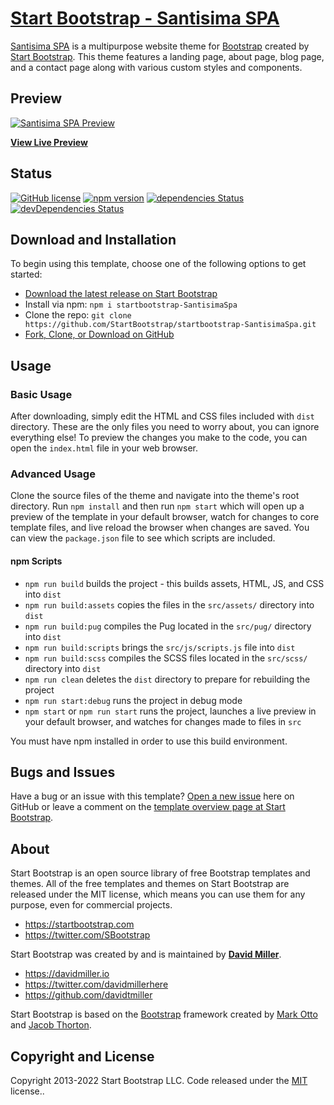 # [Start Bootstrap - Santisima SPA](https://startbootstrap.com/theme/SantisimaSpa/)

[Santisima SPA](https://startbootstrap.com/theme/SantisimaSpa/) is a multipurpose website theme for [Bootstrap](https://getbootstrap.com/) created by [Start Bootstrap](https://startbootstrap.com/). This theme features a landing page, about page, blog page, and a contact page along with various custom styles and components.

## Preview

[![Santisima SPA Preview](https://assets.startbootstrap.com/img/screenshots/themes/SantisimaSpa.png)](https://startbootstrap.github.io/startbootstrap-SantisimaSpa/)

**[View Live Preview](https://startbootstrap.github.io/startbootstrap-SantisimaSpa/)**

## Status

[![GitHub license](https://img.shields.io/badge/license-MIT-blue.svg)](https://raw.githubusercontent.com/StartBootstrap/startbootstrap-SantisimaSpa/master/LICENSE)
[![npm version](https://img.shields.io/npm/v/startbootstrap-SantisimaSpa.svg)](https://www.npmjs.com/package/startbootstrap-SantisimaSpa)
[![dependencies Status](https://david-dm.org/StartBootstrap/startbootstrap-SantisimaSpa/status.svg)](https://david-dm.org/StartBootstrap/startbootstrap-SantisimaSpa)
[![devDependencies Status](https://david-dm.org/StartBootstrap/startbootstrap-SantisimaSpa/dev-status.svg)](https://david-dm.org/StartBootstrap/startbootstrap-SantisimaSpa?type=dev)

## Download and Installation

To begin using this template, choose one of the following options to get started:

* [Download the latest release on Start Bootstrap](https://startbootstrap.com/theme/SantisimaSpa/)
* Install via npm: `npm i startbootstrap-SantisimaSpa`
* Clone the repo: `git clone https://github.com/StartBootstrap/startbootstrap-SantisimaSpa.git`
* [Fork, Clone, or Download on GitHub](https://github.com/StartBootstrap/startbootstrap-SantisimaSpa)

## Usage

### Basic Usage

After downloading, simply edit the HTML and CSS files included with `dist` directory. These are the only files you need to worry about, you can ignore everything else! To preview the changes you make to the code, you can open the `index.html` file in your web browser.

### Advanced Usage

Clone the source files of the theme and navigate into the theme's root directory. Run `npm install` and then run `npm start` which will open up a preview of the template in your default browser, watch for changes to core template files, and live reload the browser when changes are saved. You can view the `package.json` file to see which scripts are included.

#### npm Scripts

* `npm run build` builds the project - this builds assets, HTML, JS, and CSS into `dist`
* `npm run build:assets` copies the files in the `src/assets/` directory into `dist`
* `npm run build:pug` compiles the Pug located in the `src/pug/` directory into `dist`
* `npm run build:scripts` brings the `src/js/scripts.js` file into `dist`
* `npm run build:scss` compiles the SCSS files located in the `src/scss/` directory into `dist`
* `npm run clean` deletes the `dist` directory to prepare for rebuilding the project
* `npm run start:debug` runs the project in debug mode
* `npm start` or `npm run start` runs the project, launches a live preview in your default browser, and watches for changes made to files in `src`

You must have npm installed in order to use this build environment.

## Bugs and Issues

Have a bug or an issue with this template? [Open a new issue](https://github.com/StartBootstrap/startbootstrap-SantisimaSpa/issues) here on GitHub or leave a comment on the [template overview page at Start Bootstrap](https://startbootstrap.com/theme/SantisimaSpa/).

## About

Start Bootstrap is an open source library of free Bootstrap templates and themes. All of the free templates and themes on Start Bootstrap are released under the MIT license, which means you can use them for any purpose, even for commercial projects.

* <https://startbootstrap.com>
* <https://twitter.com/SBootstrap>

Start Bootstrap was created by and is maintained by **[David Miller](https://davidmiller.io/)**.

* <https://davidmiller.io>
* <https://twitter.com/davidmillerhere>
* <https://github.com/davidtmiller>

Start Bootstrap is based on the [Bootstrap](https://getbootstrap.com/) framework created by [Mark Otto](https://twitter.com/mdo) and [Jacob Thorton](https://twitter.com/fat).

## Copyright and License

Copyright 2013-2022 Start Bootstrap LLC. Code released under the [MIT](https://github.com/StartBootstrap/startbootstrap-SantisimaSpa/blob/master/LICENSE) license..
